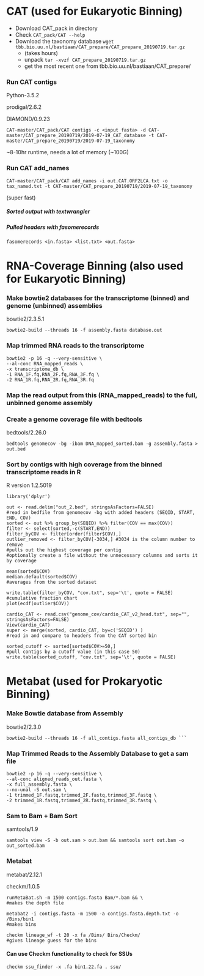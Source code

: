 # **CAT** (used for Eukaryotic Binning)

- Download CAT_pack in directory
- Check ``` CAT_pack/CAT --help ```
- Download the taxonomy database ``` wget tbb.bio.uu.nl/bastiaan/CAT_prepare/CAT_prepare_20190719.tar.gz ```
  - (takes hours)
  - unpack ``` tar -xvzf CAT_prepare_20190719.tar.gz ```
  - get the most recent one from tbb.bio.uu.nl/bastiaan/CAT_prepare/

### Run CAT contigs

Python-3.5.2

prodigal/2.6.2

DIAMOND/0.9.23
```
CAT-master/CAT_pack/CAT contigs -c <input fasta> -d CAT-master/CAT_prepare_20190719/2019-07-19_CAT_database -t CAT-master/CAT_prepare_20190719/2019-07-19_taxonomy
```
~8-10hr runtime, needs a lot of memory (~100G)

### Run CAT add_names
```
CAT-master/CAT_pack/CAT add_names -i out.CAT.ORF2LCA.txt -o tax_named.txt -t CAT-master/CAT_prepare_20190719/2019-07-19_taxonomy
```
(super fast) 

##### Sorted output with textwrangler
##### Pulled headers with fasomerecords

``` fasomerecords <in.fasta> <list.txt> <out.fasta> ```

# RNA-Coverage Binning (also used for Eukaryotic Binning)

### Make bowtie2 databases for the transcriptome (binned) and genome (unbinned) assemblies 

bowtie2/2.3.5.1
```
bowtie2-build --threads 16 -f assembly.fasta database.out
```

### Map trimmed RNA reads to the transcriptome
```
bowtie2 -p 16 -q --very-sensitive \
--al-conc RNA_mapped_reads \
-x transcriptome_db \
-1 RNA_1F.fq,RNA_2F.fq,RNA_3F.fq \
-2 RNA_1R.fq,RNA_2R.fq,RNA_3R.fq
```
### Map the read output from this (RNA_mapped_reads) to the full, unbinned genome assembly 

### Create a genome coverage file with bedtools

bedtools/2.26.0
```
bedtools genomecov -bg -ibam DNA_mapped_sorted.bam -g assembly.fasta > out.bed
```

### Sort by contigs with high coverage from the binned transcriptome reads in R

R version 1.2.5019
```
library('dplyr')

out <- read.delim("out_2.bed", stringsAsFactors=FALSE)
#read in bedfile from genomecov -bg with added headers (SEQID, START, END, COV)
sorted <- out %>% group_by(SEQID) %>% filter(COV == max(COV))
filter <- select(sorted,-c(START,END))
filter_byCOV <- filter[order(filter$COV),]
outlier_removed <- filter_byCOV[-3034,] #3034 is the column number to remove
#pulls out the highest coverage per contig
#optionally create a file without the unnecessary columns and sorts it by coverage

mean(sorted$COV)
median.default(sorted$COV)
#averages from the sorted dataset

write.table(filter_byCOV, "cov.txt", sep='\t', quote = FALSE)
#cumulative fraction chart
plot(ecdf(outlier$COV))

cardio_CAT <- read.csv("genome_cov/cardio_CAT_v2_head.txt", sep="", stringsAsFactors=FALSE)
View(cardio_CAT)
super <- merge(sorted, cardio_CAT, by=c('SEQID') )
#read in and compare to headers from the CAT sorted bin

sorted_cutoff <- sorted[sorted$COV>=50,]
#pull contigs by a cutoff value (in this case 50)
write.table(sorted_cutoff, "cov.txt", sep='\t', quote = FALSE)
```


# **Metabat** (used for Prokaryotic Binning)

### Make Bowtie database from Assembly

bowtie2/2.3.0
``` 
bowtie2-build --threads 16 -f all_contigs.fasta all_contigs_db ```
```

### Map Trimmed Reads to the Assembly Database to get a sam file

```
bowtie2 -p 16 -q --very-sensitive \
--al-conc aligned_reads_out.fasta \
-x full_assembly.fasta \
--no-unal -S out.sam \
-1 trimmed_1F.fastq,trimmed_2F.fastq,trimmed_3F.fastq \
-2 trimmed_1R.fastq,trimmed_2R.fastq,trimmed_3R.fastq \
```

### Sam to Bam + Bam Sort

samtools/1.9
```
samtools view -S -b out.sam > out.bam && samtools sort out.bam -o out_sorted.bam
```

### Metabat

metabat/2.12.1

checkm/1.0.5
```
runMetaBat.sh -m 1500 contigs.fasta Bam/*.bam && \
#makes the depth file

metabat2 -i contigs.fasta -m 1500 -a contigs.fasta.depth.txt -o /Bins/bin1
#makes bins

checkm lineage_wf -t 20 -x fa /Bins/ Bins/Checkm/
#gives lineage guess for the bins
```

#### Can use Checkm functionality to check for SSUs
``` checkm ssu_finder -x .fa bin1.22.fa . ssu/ ```
